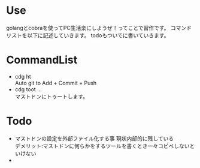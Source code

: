 # Use
golangとcobraを使ってPC生活楽にしようぜ！ってことで習作です。
コマンドリストを以下に記述していきます。
todoもついでに書いていきます。
# CommandList
- cdg ht  
Auto git to Add + Commit + Push  
- cdg toot ...  
マストドンにトゥートします。

# Todo
- マストドンの設定を外部ファイル化する事
現状内部的に残している  
デメリット:マストドンに何らかをするツールを書くとき一々コピペしないといけない  
-

